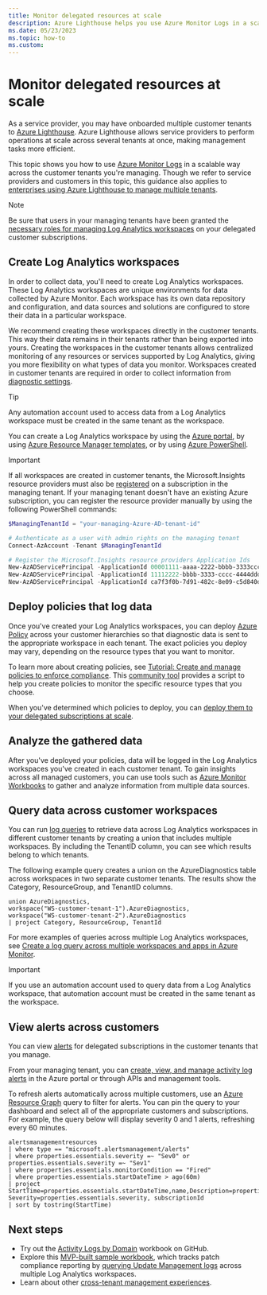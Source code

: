 ```yaml
---
title: Monitor delegated resources at scale
description: Azure Lighthouse helps you use Azure Monitor Logs in a scalable way across customer tenants.
ms.date: 05/23/2023
ms.topic: how-to
ms.custom:
---
```


# Monitor delegated resources at scale

As a service provider, you may have onboarded multiple customer tenants to [Azure Lighthouse](../overview.md). Azure Lighthouse allows service providers to perform operations at scale across several tenants at once, making management tasks more efficient.

This topic shows you how to use [Azure Monitor Logs](/azure/azure-monitor/logs/data-platform-logs) in a scalable way across the customer tenants you're managing. Though we refer to service providers and customers in this topic, this guidance also applies to [enterprises using Azure Lighthouse to manage multiple tenants](../concepts/enterprise.md).

> [!NOTE]
> Be sure that users in your managing tenants have been granted the [necessary roles for managing Log Analytics workspaces](/azure/azure-monitor/logs/manage-access#azure-rbac) on your delegated customer subscriptions.

## Create Log Analytics workspaces

In order to collect data, you'll need to create Log Analytics workspaces. These Log Analytics workspaces are unique environments for data collected by Azure Monitor. Each workspace has its own data repository and configuration, and data sources and solutions are configured to store their data in a particular workspace.

We recommend creating these workspaces directly in the customer tenants. This way their data remains in their tenants rather than being exported into yours. Creating the workspaces in the customer tenants allows centralized monitoring of any resources or services supported by Log Analytics, giving you more flexibility on what types of data you monitor. Workspaces created in customer tenants are required in order to collect information from [diagnostic settings](/azure/azure-monitor/essentials/diagnostic-settings).

> [!TIP]
> Any automation account used to access data from a Log Analytics workspace must be created in the same tenant as the workspace.

You can create a Log Analytics workspace by using the [Azure portal](/azure/azure-monitor/logs/quick-create-workspace), by using [Azure Resource Manager templates](/azure/azure-monitor/logs/resource-manager-workspace), or by using [Azure PowerShell](/azure/azure-monitor/logs/powershell-workspace-configuration).

> [!IMPORTANT]
> If all workspaces are created in customer tenants, the Microsoft.Insights resource providers must also be [registered](/azure/azure-resource-manager/management/resource-providers-and-types#register-resource-provider) on a subscription in the managing tenant. If your managing tenant doesn't have an existing Azure subscription, you can register the resource provider manually by using the following PowerShell commands:
>
> ```powershell
> $ManagingTenantId = "your-managing-Azure-AD-tenant-id"
>
> # Authenticate as a user with admin rights on the managing tenant
> Connect-AzAccount -Tenant $ManagingTenantId
>
> # Register the Microsoft.Insights resource providers Application Ids
> New-AzADServicePrincipal -ApplicationId 00001111-aaaa-2222-bbbb-3333cccc4444 -Role Contributor
> New-AzADServicePrincipal -ApplicationId 11112222-bbbb-3333-cccc-4444dddd5555 -Role Contributor
> New-AzADServicePrincipal -ApplicationId ca7f3f0b-7d91-482c-8e09-c5d840d0eac5 -Role Contributor
> ```

## Deploy policies that log data

Once you've created your Log Analytics workspaces, you can deploy [Azure Policy](/azure/governance/policy/overview) across your customer hierarchies so that diagnostic data is sent to the appropriate workspace in each tenant. The exact policies you deploy may vary, depending on the resource types that you want to monitor.

To learn more about creating policies, see [Tutorial: Create and manage policies to enforce compliance](/azure/governance/policy/tutorials/create-and-manage). This [community tool](https://github.com/Azure/Azure-Lighthouse-samples/tree/master/tools/azure-diagnostics-policy-generator) provides a script to help you create policies to monitor the specific resource types that you choose.

When you've determined which policies to deploy, you can [deploy them to your delegated subscriptions at scale](policy-at-scale.md).

## Analyze the gathered data

After you've deployed your policies, data will be logged in the Log Analytics workspaces you've created in each customer tenant. To gain insights across all managed customers, you can use tools such as [Azure Monitor Workbooks](/azure/azure-monitor/visualize/workbooks-overview) to gather and analyze information from multiple data sources.

## Query data across customer workspaces

You can run [log queries](/azure/azure-monitor/logs/log-query-overview) to retrieve data across Log Analytics workspaces in different customer tenants by creating a union that includes multiple workspaces. By including the TenantID column, you can see which results belong to which tenants.

The following example query creates a union on the AzureDiagnostics table across workspaces in two separate customer tenants. The results show the Category, ResourceGroup, and TenantID columns.

``` Kusto
union AzureDiagnostics,
workspace("WS-customer-tenant-1").AzureDiagnostics,
workspace("WS-customer-tenant-2").AzureDiagnostics
| project Category, ResourceGroup, TenantId
```

For more examples of queries across multiple Log Analytics workspaces, see [Create a log query across multiple workspaces and apps in Azure Monitor](/azure/azure-monitor/logs/cross-workspace-query).

> [!IMPORTANT]
> If you use an automation account used to query data from a Log Analytics workspace, that automation account must be created in the same tenant as the workspace.

## View alerts across customers

You can view [alerts](/azure/azure-monitor/alerts/alerts-overview) for delegated subscriptions in the customer tenants that you manage.

From your managing tenant, you can [create, view, and manage activity log alerts](/azure/azure-monitor/alerts/alerts-activity-log) in the Azure portal or through APIs and management tools.

To refresh alerts automatically across multiple customers, use an [Azure Resource Graph](/azure/governance/resource-graph/overview) query to filter for alerts. You can pin the query to your dashboard and select all of the appropriate customers and subscriptions. For example, the query below will display severity 0 and 1 alerts, refreshing every 60 minutes.

```kusto
alertsmanagementresources
| where type == "microsoft.alertsmanagement/alerts"
| where properties.essentials.severity =~ "Sev0" or properties.essentials.severity =~ "Sev1"
| where properties.essentials.monitorCondition == "Fired"
| where properties.essentials.startDateTime > ago(60m)
| project StartTime=properties.essentials.startDateTime,name,Description=properties.essentials.description, Severity=properties.essentials.severity, subscriptionId
| sort by tostring(StartTime)
```

## Next steps

- Try out the [Activity Logs by Domain](https://github.com/Azure/Azure-Lighthouse-samples/tree/master/templates/workbook-activitylogs-by-domain) workbook on GitHub.
- Explore this [MVP-built sample workbook](https://github.com/scautomation/Azure-Automation-Update-Management-Workbooks), which tracks patch compliance reporting by [querying Update Management logs](/azure/automation/update-management/query-logs) across multiple Log Analytics workspaces.
- Learn about other [cross-tenant management experiences](../concepts/cross-tenant-management-experience.md).
